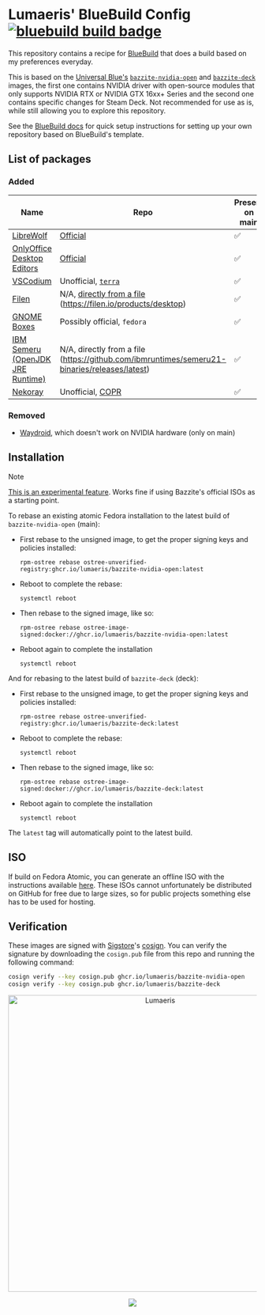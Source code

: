# Lumaeris' BlueBuild Config &nbsp; [![bluebuild build badge](https://github.com/Lumaeris/bluebuild-config/actions/workflows/build.yml/badge.svg)](https://github.com/Lumaeris/bluebuild-config/actions/workflows/build.yml)

This repository contains a recipe for [BlueBuild](https://blue-build.org/) that does a build based on my preferences everyday.

This is based on the [Universal Blue's](https://universal-blue.org/) [`bazzite-nvidia-open`](https://github.com/ublue-os/bazzite/pkgs/container/bazzite-nvidia-open) and [`bazzite-deck`](https://github.com/ublue-os/bazzite/pkgs/container/bazzite-deck) images, the first one contains NVIDIA driver with open-source modules that only supports NVIDIA RTX or NVIDIA GTX 16xx+ Series and the second one contains specific changes for Steam Deck. Not recommended for use as is, while still allowing you to explore this repository.

See the [BlueBuild docs](https://blue-build.org/how-to/setup/) for quick setup instructions for setting up your own repository based on BlueBuild's template.

## List of packages
### Added
| Name | Repo | Present on main | Present on deck |
| --- | --- | --- | --- |
| [LibreWolf](https://librewolf.net) | [Official](https://librewolf.net/installation/fedora/) | ✅ | ✅ |
| [OnlyOffice Desktop Editors](https://www.onlyoffice.com/desktop.aspx) | [Official](https://helpcenter.onlyoffice.com/installation/desktop-install-rhel.aspx#InstallRepo) | ✅ | ❌ |
| [VSCodium](https://vscodium.com) | Unofficial, [`terra`](https://terra.fyralabs.com/) | ✅ | ✅ |
| [Filen](https://filen.io) | N/A, [directly from a file](https://cdn.filen.io/@filen/desktop/release/latest/Filen_linux_x86_64.rpm) (https://filen.io/products/desktop) | ✅ | ✅ |
| [GNOME Boxes](https://apps.gnome.org/Boxes/) | Possibly official, `fedora` | ✅ | ❌ |
| [IBM Semeru (OpenJDK JRE Runtime)](https://developer.ibm.com/languages/java/semeru-runtimes/) | N/A, directly from a file (https://github.com/ibmruntimes/semeru21-binaries/releases/latest) | ✅ | ✅ |
| [Nekoray](https://github.com/MatsuriDayo/nekoray) | Unofficial, [COPR](https://copr.fedorainfracloud.org/coprs/liusen/nekoray/) | ✅ | ❌ |

### Removed
- [Waydroid](https://waydro.id), which doesn't work on NVIDIA hardware (only on main)

## Installation

> [!NOTE]  
> [This is an experimental feature](https://www.fedoraproject.org/wiki/Changes/OstreeNativeContainerStable). Works fine if using Bazzite's official ISOs as a starting point.

To rebase an existing atomic Fedora installation to the latest build of `bazzite-nvidia-open` (main):

- First rebase to the unsigned image, to get the proper signing keys and policies installed:
  ```
  rpm-ostree rebase ostree-unverified-registry:ghcr.io/lumaeris/bazzite-nvidia-open:latest
  ```
- Reboot to complete the rebase:
  ```
  systemctl reboot
  ```
- Then rebase to the signed image, like so:
  ```
  rpm-ostree rebase ostree-image-signed:docker://ghcr.io/lumaeris/bazzite-nvidia-open:latest
  ```
- Reboot again to complete the installation
  ```
  systemctl reboot
  ```

And for rebasing to the latest build of `bazzite-deck` (deck):

- First rebase to the unsigned image, to get the proper signing keys and policies installed:
  ```
  rpm-ostree rebase ostree-unverified-registry:ghcr.io/lumaeris/bazzite-deck:latest
  ```
- Reboot to complete the rebase:
  ```
  systemctl reboot
  ```
- Then rebase to the signed image, like so:
  ```
  rpm-ostree rebase ostree-image-signed:docker://ghcr.io/lumaeris/bazzite-deck:latest
  ```
- Reboot again to complete the installation
  ```
  systemctl reboot
  ```

The `latest` tag will automatically point to the latest build.

## ISO

If build on Fedora Atomic, you can generate an offline ISO with the instructions available [here](https://blue-build.org/learn/universal-blue/#fresh-install-from-an-iso). These ISOs cannot unfortunately be distributed on GitHub for free due to large sizes, so for public projects something else has to be used for hosting.

## Verification

These images are signed with [Sigstore](https://www.sigstore.dev/)'s [cosign](https://github.com/sigstore/cosign). You can verify the signature by downloading the `cosign.pub` file from this repo and running the following command:

```bash
cosign verify --key cosign.pub ghcr.io/lumaeris/bazzite-nvidia-open
cosign verify --key cosign.pub ghcr.io/lumaeris/bazzite-deck
```

<p align="center">
    <picture>
        <source media="(prefers-color-scheme: dark)" srcset="https://raw.githubusercontent.com/Lumaeris/Lumaeris/refs/heads/main/assets/footer-white.png">
        <img alt="Lumaeris" width="600px" src="https://raw.githubusercontent.com/Lumaeris/Lumaeris/refs/heads/main/assets/footer-dark.png">
    </picture>
</p>
<p align="center">
    <a href="https://github.com/Lumaeris/bluebuild-config/blob/main/LICENSE"><img src="https://img.shields.io/badge/License-Apache--2.0-ED592F?style=for-the-badge&logo=apache"/></a>
</p>
